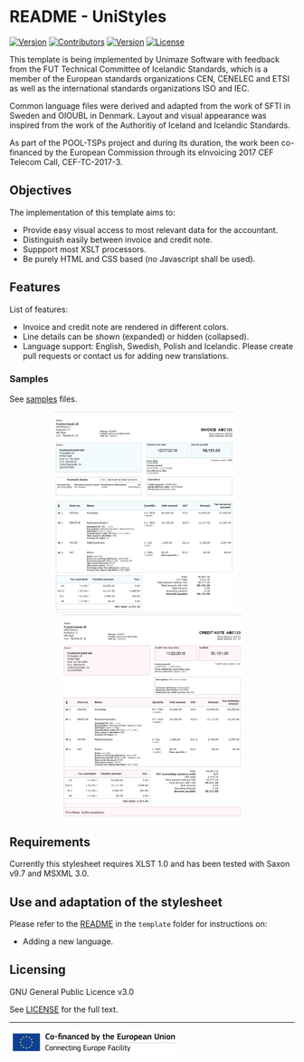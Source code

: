 # README - UniStyles


[![Version](https://img.shields.io/github/issues/unimaze/unimaze-peppol-stylesheets.svg)](https://github.com/unimaze/unimaze-peppol-stylesheets/issues)
[![Contributors](https://img.shields.io/github/contributors/unimaze/unimaze-peppol-stylesheets.svg)](https://github.com/unimaze/unimaze-peppol-stylesheets/graphs/contributors)
[![Version](https://img.shields.io/github/release/unimaze/unimaze-peppol-stylesheets.svg)](https://github.com/unimaze/unimaze-peppol-stylesheets/releases)
[![License](https://img.shields.io/badge/license-GPL%20v3.0-brightgreen.svg)](LICENSE.txt)
 
This template is being implemented by Unimaze Software with feedback from the FUT Technical Committee of Icelandic Standards, which 
is a member of the European standards organizations CEN, CENELEC and ETSI as well as the international standards organizations ISO and IEC.

Common language files were derived and adapted from the work of SFTI in Sweden and OIOUBL in Denmark. Layout and visual appearance was inspired from the work of the  Authoritiy of Iceland and Icelandic Standards.

As part of the POOL-TSPs project and during its duration, the work been co-financed by the European Commission through its eInvoicing 2017 CEF Telecom Call, CEF-TC-2017-3.

## Objectives
The implementation of this template aims to:
- Provide easy visual access to most relevant data for the accountant.
- Distinguish easily between invoice and credit note.
- Suppport most XSLT processors.
- Be purely HTML and CSS based (no Javascript shall be used).

## Features
List of features:
- Invoice and credit note are rendered in different colors.
- Line details can be shown (expanded) or hidden (collapsed).
- Language support: English, Swedish, Polish and Icelandic. Please create pull requests or contact us for adding new translations.

### Samples
See [samples](samples) files.

<p align="center">
  <img src="samples/biling-3/images/bisenubl-invoice-complete_en.png" width="320" />
  <span>&#160;&#160;&#160;&#160;&#160;&#160;</span>
  <img src="samples/biling-3/images/bisenubl-creditnote-complete_en.png" width="320" />
<p>

## Requirements
Currently this stylesheet requires XLST 1.0 and has been tested with Saxon v9.7 and MSXML 3.0.

## Use and adaptation of the stylesheet
Please refer to the [README](templates/readme.md) in the `template` folder for instructions on:
- Adding a new language.

## Licensing
GNU General Public Licence v3.0

See [LICENSE](LICENSE.txt) for the full text.

---

![CEF - Connecting Europe Facility](resources/en_cef_300x42.png)
